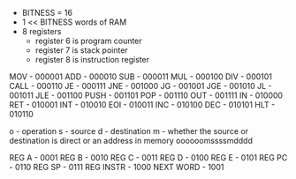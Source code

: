 - BITNESS = 16
- 1 << BITNESS words of RAM
- 8 registers
    - register 6 is program counter
    - register 7 is stack pointer
    - register 8 is instruction register

MOV    - 000001
ADD    - 000010
SUB    - 000011
MUL    - 000100
DIV    - 000101
CALL   - 000110
JE     - 000111
JNE    - 001000
JG     - 001001
JGE    - 001010
JL     - 001011
JLE    - 001100
PUSH   - 001101
POP    - 001110
OUT    - 001111
IN     - 010000
RET    - 010001
INT    - 010010
EOI    - 010011
INC    - 010100
DEC    - 010101
HLT    - 010110

o - operation
s - source
d - destination
m - whether the source or destination is direct or an address in memory
oooooomssssmdddd

REG A     - 0001
REG B     - 0010
REG C     - 0011
REG D     - 0100
REG E     - 0101
REG PC    - 0110
REG SP    - 0111
REG INSTR - 1000
NEXT WORD - 1001
